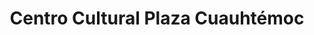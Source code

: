 ---
title: "Centro Cultural Plaza Cuauhtémoc"
url: /ciudad-de-mexico/centro-cultural-plaza-cuauhtemoc/
shop: centro comercial
---
